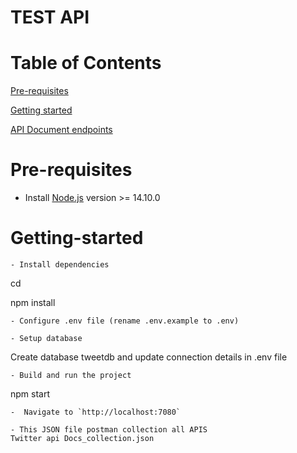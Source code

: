 # TEST API

# Table of Contents
[Pre-requisites](#Pre-requisites)

[Getting started](#Getting-started)

[API Document endpoints](#API-endpoints)

# Pre-requisites
- Install [Node.js](https://nodejs.org/en/) version >= 14.10.0

# Getting-started
```
- Install dependencies
```
cd <project-name>

npm install
```
- Configure .env file (rename .env.example to .env)

- Setup database
```
Create database tweetdb and update connection details in .env file
```
- Build and run the project
```
npm start
```
-  Navigate to `http://localhost:7080`

- This JSON file postman collection all APIS
Twitter api Docs_collection.json

